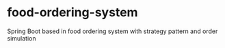 # food-ordering-system
Spring Boot based in food ordering system with strategy pattern and order simulation
